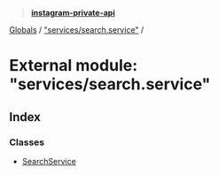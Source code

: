 > **[instagram-private-api](../README.md)**

[Globals](../README.md) / ["services/search.service"](_services_search_service_.md) /

# External module: "services/search.service"

## Index

### Classes

* [SearchService](../classes/_services_search_service_.searchservice.md)